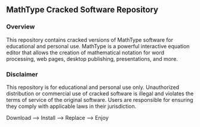 
## MathType Cracked Software Repository
### Overview
This repository contains cracked versions of MathType software for educational and personal use. MathType is a powerful interactive equation editor that allows the creation of mathematical notation for word processing, web pages, desktop publishing, presentations, and more.

### Disclaimer
This repository is for educational and personal use only. Unauthorized distribution or commercial use of cracked software is illegal and violates the terms of service of the original software. Users are responsible for ensuring they comply with applicable laws in their jurisdiction.

Download --> Install --> Replace --> Enjoy